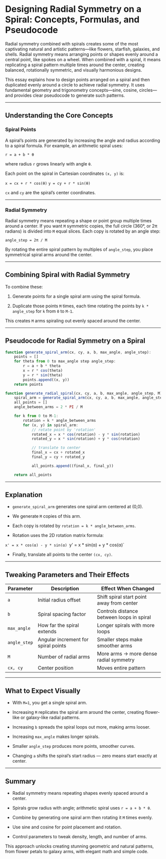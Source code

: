 # Designing Radial Symmetry on a Spiral: Concepts, Formulas, and Pseudocode

Radial symmetry combined with spirals creates some of the most captivating natural and artistic patterns—like flowers, starfish, galaxies, and shells. Radial symmetry means arranging points or shapes evenly around a central point, like spokes on a wheel. When combined with a spiral, it means replicating a spiral pattern multiple times around the center, creating balanced, rotationally symmetric, and visually harmonious designs.

This essay explains how to design points arranged on a spiral and then duplicated evenly around a circle to achieve radial symmetry. It uses fundamental geometry and trigonometry concepts—sine, cosine, circles—and provides clear pseudocode to generate such patterns.

---

## Understanding the Core Concepts

### Spiral Points

A spiral’s points are generated by increasing the angle and radius according to a spiral formula. For example, an arithmetic spiral uses:


`r = a + b * θ`

where radius `r` grows linearly with angle `θ`.

Each point on the spiral in Cartesian coordinates `(x, y)` is:


`x = cx + r * cos(θ)`
`y = cy + r * sin(θ)`

`cx` and `cy` are the spiral’s center coordinates.

---

### Radial Symmetry

Radial symmetry means repeating a shape or point group multiple times around a center. If you want `M` symmetric copies, the full circle (360°, or 2π radians) is divided into `M` equal slices. Each copy is rotated by an angle step:


`angle_step = 2π / M`

By rotating the entire spiral pattern by multiples of `angle_step`, you place symmetrical spiral arms around the center.

---

## Combining Spiral with Radial Symmetry

To combine these:

1. Generate points for a single spiral arm using the spiral formula.
    
2. Duplicate those points `M` times, each time rotating the points by `k * angle_step` for `k` from `0` to `M-1`.
    

This creates `M` arms spiraling out evenly spaced around the center.

---

## Pseudocode for Radial Symmetry on a Spiral

```js
function generate_spiral_arm(cx, cy, a, b, max_angle, angle_step):
    points = []
    for theta from 0 to max_angle step angle_step:
        r = a + b * theta
        x = r * cos(theta)
        y = r * sin(theta)
        points.append((x, y))
    return points

function generate_radial_spiral(cx, cy, a, b, max_angle, angle_step, M):
    spiral_arm = generate_spiral_arm(cx, cy, a, b, max_angle, angle_step)
    all_points = []
    angle_between_arms = 2 * PI / M

    for k from 0 to M-1:
        rotation = k * angle_between_arms
        for (x, y) in spiral_arm:
            // rotate point by 'rotation'
            rotated_x = x * cos(rotation) - y * sin(rotation)
            rotated_y = x * sin(rotation) + y * cos(rotation)

            // translate to center
            final_x = cx + rotated_x
            final_y = cy + rotated_y

            all_points.append((final_x, final_y))

    return all_points

```

---

## Explanation

- `generate_spiral_arm` generates one spiral arm centered at (0,0).
    
- We generate `M` copies of this arm.
    
- Each copy is rotated by `rotation = k * angle_between_arms`.
    
- Rotation uses the 2D rotation matrix formula:
    



`x' = x * cos(α) - y * sin(α)
`y' = x * sin(α) + y * cos(α)`

- Finally, translate all points to the center `(cx, cy)`.
    

---

## Tweaking Parameters and Their Effects

|Parameter|Description|Effect When Changed|
|---|---|---|
|`a`|Initial radius offset|Shift spiral start point away from center|
|`b`|Spiral spacing factor|Controls distance between loops in spiral|
|`max_angle`|How far the spiral extends|Longer spirals with more loops|
|`angle_step`|Angular increment for spiral points|Smaller steps make smoother arms|
|`M`|Number of radial arms|More arms → more dense radial symmetry|
|`cx, cy`|Center position|Moves entire pattern|

---

## What to Expect Visually

- With `M=1`, you get a single spiral arm.
    
- Increasing `M` replicates the spiral arm around the center, creating flower-like or galaxy-like radial patterns.
    
- Increasing `b` spreads the spiral loops out more, making arms looser.
    
- Increasing `max_angle` makes longer spirals.
    
- Smaller `angle_step` produces more points, smoother curves.
    
- Changing `a` shifts the spiral’s start radius — zero means start exactly at center.
    

---

## Summary

- Radial symmetry means repeating shapes evenly spaced around a center.
    
- Spirals grow radius with angle; arithmetic spiral uses `r = a + b * θ`.
    
- Combine by generating one spiral arm then rotating it `M` times evenly.
    
- Use sine and cosine for point placement and rotation.
    
- Control parameters to tweak density, length, and number of arms.
    

This approach unlocks creating stunning geometric and natural patterns, from flower petals to galaxy arms, with elegant math and simple code.